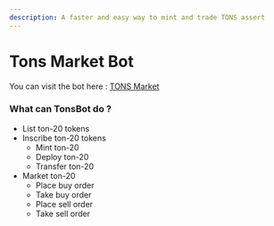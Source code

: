 ```yaml
---
description: A faster and easy way to mint and trade TONS assert
---
```


# Tons Market Bot

You can visit the bot here : [TONS Market](https://t.me/tonsmarket\_bot)

### What can TonsBot do ?

* List ton-20 tokens
* Inscribe ton-20 tokens
  * Mint ton-20
  * Deploy ton-20
  * Transfer ton-20
* Market ton-20
  * Place buy order
  * Take buy order
  * Place sell order
  * Take sell order
